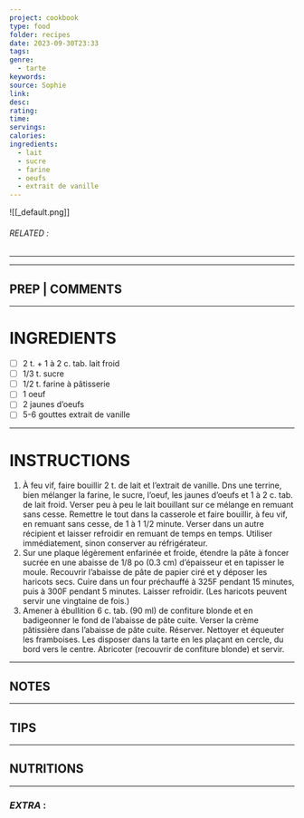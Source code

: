 ```yaml
---
project: cookbook
type: food
folder: recipes
date: 2023-09-30T23:33
tags: 
genre:
  - tarte
keywords: 
source: Sophie
link: 
desc: 
rating: 
time: 
servings: 
calories: 
ingredients:
  - lait
  - sucre
  - farine
  - oeufs
  - extrait de vanille
---
```


![[_default.png]]
###### *RELATED* : 
---


---
## PREP | COMMENTS



---
# INGREDIENTS

- [ ] 2 t. + 1 à 2 c. tab. lait froid 
- [ ] 1/3 t. sucre
- [ ] 1/2 t. farine à pâtisserie
- [ ] 1 oeuf
- [ ] 2 jaunes d’oeufs
- [ ] 5-6 gouttes extrait de vanille

---
# INSTRUCTIONS

1. À feu vif, faire bouillir 2 t. de lait et l’extrait de vanille. Dns une terrine, bien mélanger la farine, le sucre, l’oeuf, les jaunes d’oeufs et 1 à 2 c. tab. de lait froid. Verser peu à peu le lait bouillant sur ce mélange en remuant sans cesse. Remettre le tout dans la casserole et faire bouillir, à feu vif, en remuant sans cesse, de 1 à 1 1/2 minute. Verser dans un autre récipient et laisser refroidir en remuant de temps en temps. Utiliser immédiatement, sinon conserver au réfrigérateur. 
2. Sur une plaque légèrement enfarinée et froide, étendre la pâte à foncer sucrée en une abaisse de 1/8 po (0.3 cm) d’épaisseur et en tapisser le moule. Recouvrir l’abaisse de pâte de papier ciré et y déposer les haricots secs. Cuire dans un four préchauffé à 325F pendant 15 minutes, puis à 300F pendant 5 minutes. Laisser refroidir. (Les haricots peuvent servir une vingtaine de fois.)
3. Amener à ébullition 6 c. tab. (90 ml) de confiture blonde et en badigeonner le fond de l’abaisse de pâte cuite. Verser la crème pâtissière dans l’abaisse de pâte cuite. Réserver. Nettoyer et équeuter les framboises. Les disposer dans la tarte en les plaçant en cercle, du bord vers le centre. Abricoter (recouvrir de confiture blonde) et servir.

---
## NOTES



---
## TIPS



---
## NUTRITIONS



---
### *EXTRA* :



